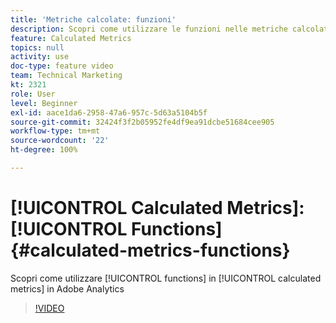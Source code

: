 ```yaml
---
title: 'Metriche calcolate: funzioni'
description: Scopri come utilizzare le funzioni nelle metriche calcolate in Adobe Analytics
feature: Calculated Metrics
topics: null
activity: use
doc-type: feature video
team: Technical Marketing
kt: 2321
role: User
level: Beginner
exl-id: aace1da6-2958-47a6-957c-5d63a5104b5f
source-git-commit: 32424f3f2b05952fe4df9ea91dcbe51684cee905
workflow-type: tm+mt
source-wordcount: '22'
ht-degree: 100%

---
```


# [!UICONTROL Calculated Metrics]: [!UICONTROL Functions] {#calculated-metrics-functions}

Scopri come utilizzare [!UICONTROL functions] in [!UICONTROL calculated metrics] in Adobe Analytics

>[!VIDEO](https://video.tv.adobe.com/v/25408/?quality=12)
